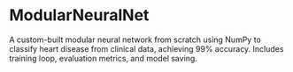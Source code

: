 # ModularNeuralNet
A custom-built modular neural network from scratch using NumPy to classify heart disease from clinical data, achieving 99% accuracy. Includes training loop, evaluation metrics, and model saving.
